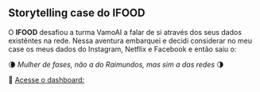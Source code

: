 ## Storytelling case do IFOOD

O **IFOOD** desafiou a turma VamoAI a falar de si através dos seus dados existêntes na rede. Nessa aventura embarquei e decidi considerar no meu case os meus dados do Instagram, Netflix e Facebook e então saiu o: 





:waning_crescent_moon:  *_Mulher de fases, não a do Raimundos, mas sim a das redes_*    :last_quarter_moon:


:crescent_moon:	[Acesse o dashboard:](https://public.tableau.com/app/profile/natalia.de.oliveira.gomes/viz/case_ifood_versao4/dashboard) 
